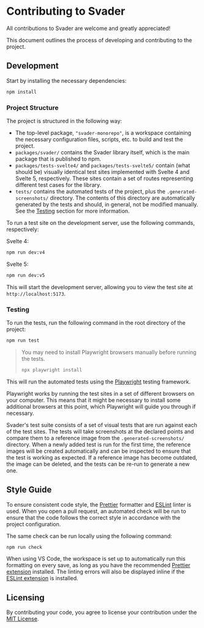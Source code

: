 # Contributing to Svader

All contributions to Svader are welcome and greatly appreciated!

This document outlines the process of developing and contributing to the project.

## Development

Start by installing the necessary dependencies:

```bash
npm install
```

### Project Structure

The project is structured in the following way:

- The top-level package, `"svader-monorepo"`, is a workspace containing the necessary configuration files, scripts, etc. to build and test the project.
- `packages/svader/` contains the Svader library itself, which is the main package that is published to npm.
- `packages/tests-svelte4/` and `packages/tests-svelte5/` contain (what should be) visually identical test sites implemented with Svelte 4 and Svelte 5, respectively. These sites contain a set of routes representing different test cases for the library.
- `tests/` contains the automated tests of the project, plus the `.generated-screenshots/` directory. The contents of this directory are automatically generated by the tests and should, in general, not be modified manually. See the [Testing](#testing) section for more information.

To run a test site on the development server, use the following commands, respectively:

Svelte 4:

```bash
npm run dev:v4
```

Svelte 5:

```bash
npm run dev:v5
```

This will start the development server, allowing you to view the test site at `http://localhost:5173`.

### Testing

To run the tests, run the following command in the root directory of the project:

```bash
npm run test
```

> You may need to install Playwright browsers manually before running the tests.
>
> ```bash
> npx playwright install
> ```

This will run the automated tests using the [Playwright](https://playwright.dev/) testing framework.

Playwright works by running the test sites in a set of different browsers on your computer. This means that it might be necessary to install some additional browsers at this point, which Playwright will guide you through if necessary.

Svader's test suite consists of a set of visual tests that are run against each of the test sites. The tests will take screenshots at the declared points and compare them to a reference image from the `.generated-screenshots/` directory. When a newly added test is run for the first time, the reference images will be created automatically and can be inspected to ensure that the test is working as expected. If a reference image has become outdated, the image can be deleted, and the tests can be re-run to generate a new one.

## Style Guide

To ensure consistent code style, the [Prettier](https://prettier.io/) formatter and [ESLint](https://eslint.org/) linter is used.
When you open a pull request, an automated check will be run to ensure that the code follows the correct style in accordance with the project configuration.

The same check can be run locally using the following command:

```bash
npm run check
```

When using VS Code, the workspace is set up to automatically run this formatting on every save, as long as you have the recommended [Prettier extension](https://marketplace.visualstudio.com/items?itemName=esbenp.prettier-vscode) installed.
The linting errors will also be displayed inline if the [ESLint extension](https://marketplace.visualstudio.com/items?itemName=dbaeumer.vscode-eslint) is installed.

## Licensing

By contributing your code, you agree to license your contribution under the [MIT License](LICENSE.md).
